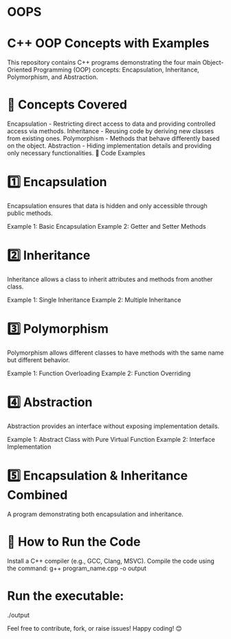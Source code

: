 # OOPS

# C++ OOP Concepts with Examples
This repository contains C++ programs demonstrating the four main Object-Oriented Programming (OOP) concepts: Encapsulation, Inheritance, Polymorphism, and Abstraction.

# 📌 Concepts Covered
Encapsulation - Restricting direct access to data and providing controlled access via methods.
Inheritance - Reusing code by deriving new classes from existing ones.
Polymorphism - Methods that behave differently based on the object.
Abstraction - Hiding implementation details and providing only necessary functionalities.
📂 Code Examples

# 1️⃣ Encapsulation
Encapsulation ensures that data is hidden and only accessible through public methods.

Example 1: Basic Encapsulation
Example 2: Getter and Setter Methods

# 2️⃣ Inheritance
Inheritance allows a class to inherit attributes and methods from another class.

Example 1: Single Inheritance
Example 2: Multiple Inheritance

# 3️⃣ Polymorphism
Polymorphism allows different classes to have methods with the same name but different behavior.

Example 1: Function Overloading
Example 2: Function Overriding

# 4️⃣ Abstraction
Abstraction provides an interface without exposing implementation details.

Example 1: Abstract Class with Pure Virtual Function
Example 2: Interface Implementation

# 5️⃣ Encapsulation & Inheritance Combined
A program demonstrating both encapsulation and inheritance.

# 🚀 How to Run the Code
Install a C++ compiler (e.g., GCC, Clang, MSVC).
Compile the code using the command:
g++ program_name.cpp -o output

# Run the executable:
./output

Feel free to contribute, fork, or raise issues! Happy coding! 😊
